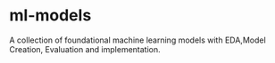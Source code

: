 # ml-models
A collection of foundational machine learning models with EDA,Model Creation, Evaluation and implementation.
